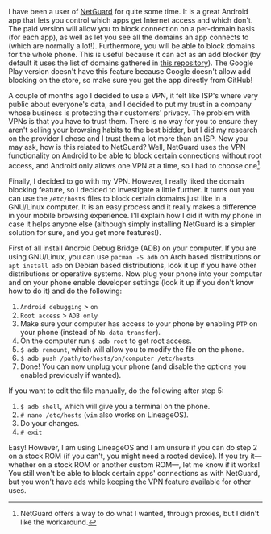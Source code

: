 <!-- title: Blocking connections on Android -->
<!-- slug: blocking-connections-on-android -->
<!-- categories: Privacy -->
<!-- date: 2020-05-27T19:01:00Z -->

I have been a user of [NetGuard][ng] for quite some time. It is a great Android
app that lets you control which apps get Internet access and which don't. The
paid version will allow you to block connection on a per-domain basis (for each
app), as well as let you see all the domains an app connects to (which are
normally a lot!). Furthermore, you will be able to block domains for the whole
phone. This is useful because it can act as an add blocker (by default it uses
the list of domains gathered in [this repository][repo]). The Google Play
version doesn't have this feature because Google doesn't allow add blocking on
the store, so make sure you get the app directly from GitHub!

A couple of months ago I decided to use a VPN, it felt like ISP's where very
public about everyone's data, and I decided to put my trust in a company whose
business is protecting their customers' privacy. The problem with VPNs is that
you have to trust them. There is no way for you to ensure they aren't selling
your browsing habits to the best bidder, but I did my research on the provider I
chose and I trust them a lot more than an ISP. Now you may ask, how is this
related to NetGuard? Well, NetGuard uses the VPN functionality on Android to be
able to block certain connections without root access, and Android only allows
one VPN at a time, so I had to choose one[^proxies].

[^proxies]: NetGuard offers a way to do what I wanted, through proxies, but I
  didn't like the workaround.

Finally, I decided to go with my VPN. However, I really liked the domain
blocking feature, so I decided to investigate a little further. It turns out you
can use the `/etc/hosts` files to block certain domains just like in a GNU/Linux
computer. It is an easy process and it really makes a difference in your mobile
browsing experience. I'll explain how I did it with my phone in case it helps
anyone else (although simply installing NetGuard is a simpler solution for sure,
and you get more features!).

First of all install Android Debug Bridge (ADB) on your computer. If you are
using GNU/Linux, you can use `pacman -S adb` on Arch based distributions or `apt
install adb` on Debian based distributions, look it up if you have other
distributions or operative systems. Now plug your phone into your computer and
on your phone enable developer settings (look it up if you don't know how to do
it) and do the following:

1. `Android debugging` > `on`
2. `Root access` > `ADB only`
3. Make sure your computer has access to your phone by enabling `PTP` on your
   phone (instead of `No data transfer`).
4. On the computer run `$ adb root` to get root access.
5. `$ adb remount`, which will allow you to modify the file on the phone.
6. `$ adb push /path/to/hosts/on/computer /etc/hosts`
7. Done! You can now unplug your phone (and disable the options you enabled
   previously if wanted).

If you want to edit the file manually, do the following after step 5:

1. `$ adb shell`, which will give you a terminal on the phone.
2. `# nano /etc/hosts` (`vim` also works on LineageOS).
3. Do your changes.
4. `# exit`

Easy! However, I am using LineageOS and I am unsure if you can do step 2 on a
stock ROM (if you can't, you might need a rooted device). If you try it—whether
on a stock ROM or another custom ROM—, let me know if it works! You still won't
be able to block certain apps' connections as with NetGuard, but you won't have
ads while keeping the VPN feature available for other uses.


[ng]: <https://www.netguard.me/> "NetGuard's"
[repo]: <https://github.com/StevenBlack/hosts> "Unified hosts — GitHub"
